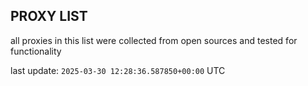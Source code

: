 ## PROXY LIST

all proxies in this list were collected from open sources and tested for functionality

last update: `2025-03-30 12:28:36.587850+00:00` UTC